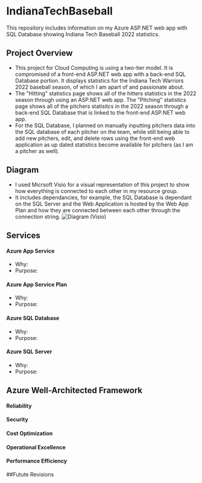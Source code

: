 # IndianaTechBaseball
This repository includes information on my Azure ASP.NET web app with SQL Database showing Indiana Tech Baseball 2022 statistics. 

## Project Overview

- This project for Cloud Computing is using a two-tier model. It is compromised of a front-end ASP.NET web app with a back-end SQL Database portion. It displays statistics for the Indiana Tech Warriors 2022 baseball season, of which I am apart of and passionate about. 
- The "Hitting" statistics page shows all of the hitters statistics in the 2022 season through using an ASP.NET web app. The "Pitching" statistics page shows all of the pitchers statisitcs in the 2022 season through a back-end SQL Database that is linked to the front-end ASP.NET web app. 
- For the SQL Database, I planned on manually inputting pitchers data into the SQL database of each pitcher on the team, while still being able to add new pitchers, edit, and delete rows using the front-end web application as up dated statistics become available for pitchers (as I am a pitcher as well). 

## Diagram
 - I used Micrsoft Visio for a visual representation of this project to show how everything is connected to each other in my resource group. 
 - It includes dependancies, for example, the SQL Database is dependant on the SQL Server and the Web Application is hosted by the Web App Plan and how they are connected between each other through the connection string. 
![Diagram (Visio)](https://user-images.githubusercontent.com/103961256/167728461-bf570a23-5af2-4df6-9b69-ed65fa00e468.PNG)

## Services
#### Azure App Service
 - Why: 
 - Purpose: 
#### Azure App Service Plan
 - Why: 
 - Purpose: 
#### Azure SQL Database
 - Why: 
 - Purpose: 
#### Azure SQL Server
 - Why: 
 - Purpose: 
## Azure Well-Architected Framework
#### Reliability

#### Security

#### Cost Optimization

#### Operational Excellence

#### Performance Efficiency

##Futute Revisions
